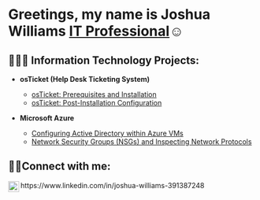 ### 
<h1>Greetings, my name is Joshua Williams <a href="https://linkedin.com/in/JRWILLIAMS431">IT Professional</a>☺</h1>

<h2>👨🏿‍💻 Information Technology Projects:</h2>

- <b>osTicket (Help Desk Ticketing System)</b>
  - [osTicket: Prerequisites and Installation](https://github.com/JRWILLIAMS431/osticket-prereqs)
  - [osTicket: Post-Installation Configuration](https://github.com/JRWILLIAMS431/post-install-config)
 
- <b>Microsoft Azure</b>
  - [Configuring Active Directory within Azure VMs](https://github.com/JRWILLIAMS431/configure-ad)
  - [Network Security Groups (NSGs) and Inspecting Network Protocols](https://github.com/JRWILLIAMS431/azure-network-protocols)

<h2>🤳🏾Connect with me:</h2>
<img align="left" alt="Josh | LinkedIn" width="22px" src="https://cdn.jsdelivr.net/npm/simple-icons@v3/icons/linkedin.svg" />
https://www.linkedin.com/in/joshua-williams-391387248




